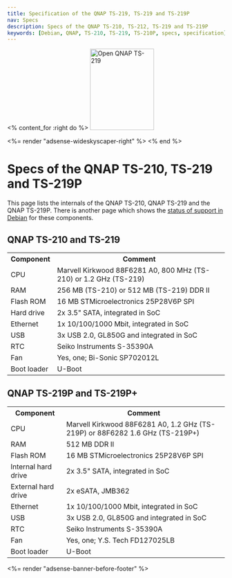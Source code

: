 ```yaml
---
title: Specification of the QNAP TS-219, TS-219 and TS-219P
nav: Specs
description: Specs of the QNAP TS-210, TS-212, TS-219 and TS-219P
keywords: [Debian, QNAP, TS-210, TS-219, TS-210P, specs, specification]
---
```


<% content_for :right do %>
<img src = "../images/r_ts219p.jpg" class="border" alt="Open QNAP TS-219" width="148" height="188" />

<%= render "adsense-wideskyscaper-right" %>
<% end %>

<h1>Specs of the QNAP TS-210, TS-219 and TS-219P</h1>

This page lists the internals of the QNAP TS-210, QNAP TS-219 and the QNAP
TS-219P.  There is another page which shows the <a href =
"../status/">status of support in Debian</a> for these components.

<h2>QNAP TS-210 and TS-219</h2>

<p>

<table>

<tr>
<th>Component</th>
<th>Comment</th>
</tr>

<tr>
<td>CPU</td>
<td>Marvell Kirkwood 88F6281 A0, 800 MHz (TS-210) or 1.2 GHz (TS-219)</td>
</tr>

<tr>
<td>RAM</td>
<td>256 MB (TS-210) or 512 MB (TS-219) DDR II</td>
</tr>

<tr>
<td>Flash ROM</td>
<td>16 MB STMicroelectronics 25P28V6P SPI</td>
</tr>

<tr>
<td>Hard drive</td>
<td>2x 3.5" SATA, integrated in SoC</td>
</tr>

<tr>
<td>Ethernet</td>
<td>1x 10/100/1000 Mbit, integrated in SoC</td>
</tr>

<tr>
<td>USB</td>
<td>3x USB 2.0, GL850G and integrated in SoC</td>
</tr>

<tr>
<td>RTC</td>
<td>Seiko Instruments S-35390A</td>
</tr>

<tr>
<td>Fan</td>
<td>Yes, one; Bi-Sonic SP702012L</td>
</tr>

<tr>
<td>Boot loader</td>
<td>U-Boot</td>
</tr>

</table>

<h2>QNAP TS-219P and TS-219P+</h2>

<p>

<table>

<tr>
<th>Component</th>
<th>Comment</th>
</tr>

<tr>
<td>CPU</td>
<td>Marvell Kirkwood 88F6281 A0, 1.2 GHz (TS-219P) or 88F6282 1.6 GHz (TS-219P+)</td>
</tr>

<tr>
<td>RAM</td>
<td>512 MB DDR II</td>
</tr>

<tr>
<td>Flash ROM</td>
<td>16 MB STMicroelectronics 25P28V6P SPI</td>
</tr>

<tr>
<td>Internal hard drive</td>
<td>2x 3.5" SATA, integrated in SoC</td>
</tr>

<tr>
<td>External hard drive</td>
<td>2x eSATA, JMB362</td>
</tr>

<tr>
<td>Ethernet</td>
<td>1x 10/100/1000 Mbit, integrated in SoC</td>
</tr>

<tr>
<td>USB</td>
<td>3x USB 2.0, GL850G and integrated in SoC</td>
</tr>

<tr>
<td>RTC</td>
<td>Seiko Instruments S-35390A</td>
</tr>

<tr>
<td>Fan</td>
<td>Yes, one; Y.S. Tech FD127025LB</td>
</tr>

<tr>
<td>Boot loader</td>
<td>U-Boot</td>
</tr>

</table>

<div class="bbf">
<%= render "adsense-banner-before-footer" %>
</div>

